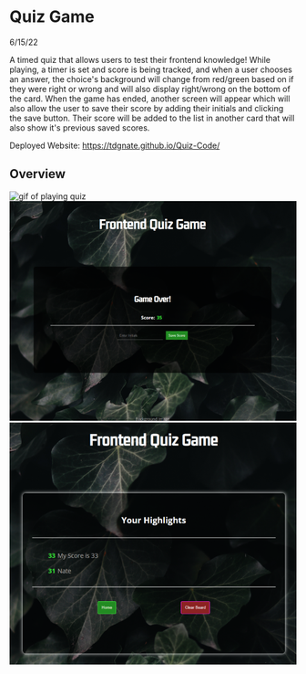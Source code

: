 # Quiz Game

6/15/22

A timed quiz that allows users to test their frontend knowledge! While playing, a timer is set and score is being tracked, and when a user chooses an answer, the choice's background will change from red/green based on if they were right or wrong and will also display right/wrong on the bottom of the card. When the game has ended, another screen will appear which will also allow the user to save their score by adding their initials and clicking the save button. Their score will be added to the list in another card that will also show it's previous saved scores.

Deployed Website: https://tdgnate.github.io/Quiz-Code/

## Overview

<img src="./Assets/imgs/ezgif-3-d48a795cf0.gif" alt="gif of playing quiz">

<img src="./Assets/imgs/game_over_screen.png" alt="game over screen">

<img src="./Assets/imgs/highlight_screen.png" alt="highlight screen">
